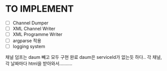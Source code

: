 # TO IMPLEMENT
- [ ] Channel Dumper
- [ ] XML Channel Writer 
- [ ] XML Programme Writer
- [ ] argparse 적용
- [ ] logging system

채널 덤프는 daum 빼고 모두 구현 완료
daum은 serviceId가 없는듯 하다.. 각 채널, 각 날짜마다 html을 받아와서.......... 